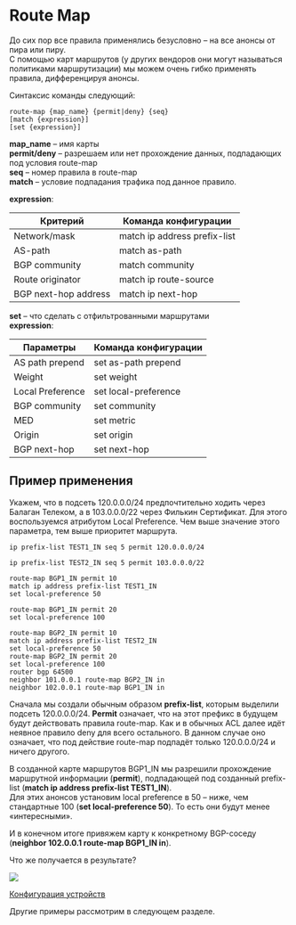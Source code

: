 # Route Map

  
До сих пор все правила применялись безусловно – на все анонсы от пира или пиру.  
С помощью карт маршрутов (у других вендоров они могут называться политиками маршрутизации) мы можем очень гибко применять правила, дифференцируя анонсы.  
  
Синтаксис команды следующий:  

```
route-map {map_name} {permit|deny} {seq}
[match {expression}]
[set {expression}]

```

  
**map\_name** – имя карты  
**permit/deny** – разрешаем или нет прохождение данных, подпадающих под условия route-map  
**seq** – номер правила в route-map  
**match** – условие подпадания трафика под данное правило.  
  
**expression**:

| **Критерий**         | **Команда конфигурации**     |
|----------------------|------------------------------|
| Network/mask         | match ip address prefix-list |
| AS-path              | match as-path                |
| BGP community        | match community              |
| Route originator     | match ip route-source        |
| BGP next-hop address | match ip next-hop            |
  
**set** – что сделать с отфильтрованными маршрутами  
**expression**:  

| **Параметры**    | **Команда конфигурации** |
|------------------|--------------------------|
| AS path prepend  | set as-path prepend      |
| Weight           | set weight               |
| Local Preference | set local-preference     |
| BGP community    | set community            |
| MED              | set metric               |
| Origin           | set origin               |
| BGP next-hop     | set next-hop             |

## Пример применения

  
Укажем, что в подсеть 120.0.0.0/24 предпочтительно ходить через Балаган Телеком, а в 103.0.0.0/22 через Филькин Сертификат. Для этого воспользуемся атрибутом Local Preference. Чем выше значение этого параметра, тем выше приоритет маршрута.  
  

```
ip prefix-list TEST1_IN seq 5 permit 120.0.0.0/24

ip prefix-list TEST2_IN seq 5 permit 103.0.0.0/22

route-map BGP1_IN permit 10
match ip address prefix-list TEST1_IN
set local-preference 50

route-map BGP1_IN permit 20
set local-preference 100

route-map BGP2_IN permit 10
match ip address prefix-list TEST2_IN
set local-preference 50
route-map BGP2_IN permit 20
set local-preference 100
router bgp 64500
neighbor 101.0.0.1 route-map BGP2_IN in
neighbor 102.0.0.1 route-map BGP1_IN in

```

  
  
Сначала мы создали обычным образом **prefix-list**, которым выделили подсеть 120.0.0.0/24. **Permit** означает, что на этот префикс в будущем будут действовать правила route-map. Как и в обычных ACL далее идёт неявное правило deny для всего остального. В данном случае оно означает, что под действие route-map подпадёт только 120.0.0.0/24 и ничего другого.  
  
В созданной карте маршрутов BGP1\_IN мы разрешили прохождение маршрутной информации (**permit**), подпадающей под созданный prefix-list (**match ip address prefix-list TEST1\_IN**).  
Для этих анонсов установим local preference в 50 – ниже, чем стандартные 100 (**set local-preferеnce 50**). То есть они будут менее «интересными».  
  
И в конечном итоге привяжем карту к конкретному BGP-соседу (**neighbor 102.0.0.1 route-map BGP1\_IN in**).  
  
Что же получается в результате?  
  
![](http://img-fotki.yandex.ru/get/9114/83739833.29/0_bc5d0_8206dfc_XL.png)  
  
[Конфигурация устройств](https://docs.google.com/document/d/12xNI1OWSEVB6WRQF2nurKgun71z5JHOE8BJQESAMI8A/pub)  
  
Другие примеры рассмотрим в следующем разделе.  
 